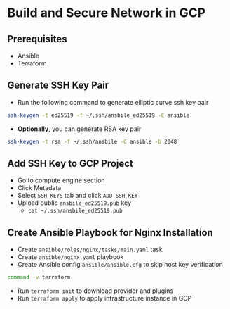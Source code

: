 # Build and Secure Network in GCP

## Prerequisites

- Ansible
- Terraform

## Generate SSH Key Pair

- Run the following command to generate elliptic curve ssh key pair

```bash
ssh-keygen -t ed25519 -f ~/.ssh/ansbile_ed25519 -C ansible
```

- **Optionally**, you can generate RSA key pair

```bash
ssh-keygen -t rsa -f ~/.ssh/ansbile -C ansible -b 2048
```

## Add SSH Key to GCP Project

- Go to compute engine section
- Click Metadata
- Select `SSH KEYS` tab and click `ADD SSH KEY`
- Upload public `ansbile_ed25519.pub` key
  - `cat ~/.ssh/ansbile_ed25519.pub`

## Create Ansible Playbook for Nginx Installation

- Create `ansible/roles/nginx/tasks/main.yaml` task
- Create `ansible/nginx.yaml` playbook
- Create Ansible config `ansible/ansible.cfg` to skip host key verification
```bash
command -v terraform
```
- Run `terraform init` to download provider and plugins
- Run `terraform apply` to apply infrastructure instance in GCP
